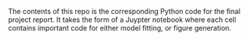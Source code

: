 The contents of this repo is the corresponding Python code for the final project report. It takes the form of a Juypter notebook where each cell contains important code for either model fitting, or figure generation.
